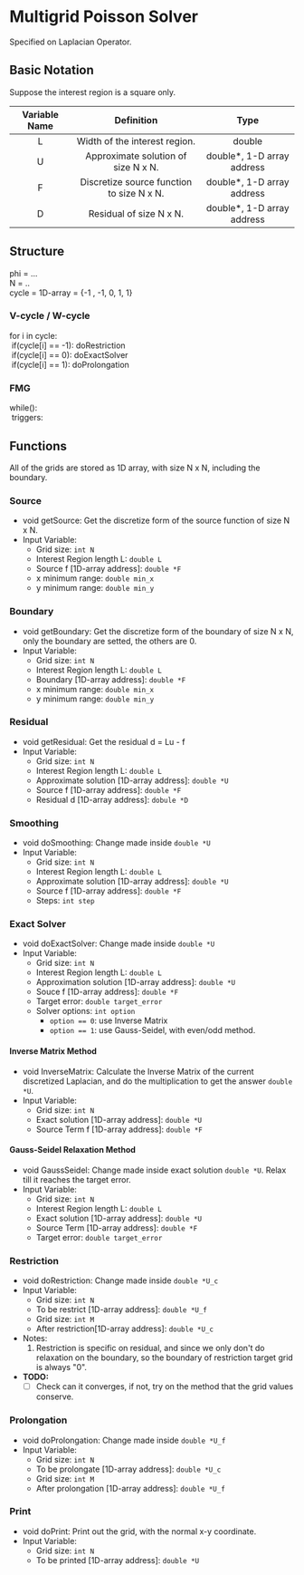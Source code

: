 # Multigrid Poisson Solver
Specified on Laplacian Operator.

## Basic Notation
Suppose the interest region is a square only.

| Variable Name |                 Definition                |            Type            |
|:-------------:|:-----------------------------------------:|:--------------------------:|
|       L       | Width of the interest region.             |           double           |
|       U       | Approximate solution of size N x N.       | double*, 1-D array address |
|       F       | Discretize source function to size N x N. | double*, 1-D array address |
|       D       | Residual of size N x N.                   | double*, 1-D array address |

## Structure
phi = ... </br>
N = ..</br>
cycle = 1D-array = {-1 , -1, 0, 1, 1}</br>

### V-cycle / W-cycle
for i in cycle:</br>
&nbsp;if(cycle[i] == -1): doRestriction</br>
&nbsp;if(cycle[i] ==  0): doExactSolver</br>
&nbsp;if(cycle[i] ==  1): doProlongation</br>

### FMG
while():</br>
&nbsp;triggers:</br>

## Functions
All of the grids are stored as 1D array, with size N x N, including the boundary.

### Source
* void getSource: Get the discretize form of the source function of size N x N.
* Input Variable:
  * Grid size: `int N`
  * Interest Region length L: `double L`
  * Source f [1D-array address]: `double *F`
  * x minimum range: `double min_x`
  * y minimum range: `double min_y`

### Boundary
* void getBoundary: Get the discretize form of the boundary of size N x N, only the boundary are setted, the others are 0.
* Input Variable:
  * Grid size: `int N`
  * Interest Region length L: `double L`
  * Boundary [1D-array address]: `double *F`
  * x minimum range: `double min_x`
  * y minimum range: `double min_y`

### Residual
* void getResidual: Get the residual d = Lu - f
* Input Variable:
  * Grid size: `int N`
  * Interest Region length L: `double L`
  * Approximate solution [1D-array address]: `double *U`
  * Source f [1D-array address]: `double *F`
  * Residual d [1D-array address]: `dobule *D`

### Smoothing
* void doSmoothing: Change made inside `double *U`
* Input Variable:
  * Grid size: `int N`
  * Interest Region length L: `double L`
  * Approximate solution [1D-array address]: `double *U`
  * Source f [1D-array address]: `double *F`
  * Steps: `int step`

### Exact Solver
* void doExactSolver: Change made inside `double *U`
* Input Variable:
  * Grid size: `int N`
  * Interest Region length L: `double L`
  * Approximation solution [1D-array address]: `double *U`
  * Souce f [1D-array address]: `double *F`
  * Target error: `double target_error`
  * Solver options: `int option`
    * `option == 0`: use Inverse Matrix
    * `option == 1`: use Gauss-Seidel, with even/odd method.

#### Inverse Matrix Method
* void InverseMatrix: Calculate the Inverse Matrix of the current discretized Laplacian, and do the multiplication to get the answer `double *U`.
* Input Variable:
  * Grid size: `int N`
  * Exact solution [1D-array address]: `double *U`
  * Source Term f [1D-array address]: `double *F`

#### Gauss-Seidel Relaxation Method
* void GaussSeidel: Change made inside exact solution `double *U`. Relax till it reaches the target error.
* Input Variable:
  * Grid size: `int N`
  * Interest Region length L: `double L`
  * Exact solution [1D-array address]: `double *U`
  * Source Term [1D-array address]: `double *F`
  * Target error: `double target_error`

### Restriction
* void doRestriction: Change made inside `double *U_c`
* Input Variable:
  * Grid size: `int N`
  * To be restrict [1D-array address]: `double *U_f`
  * Grid size: `int M`
  * After restriction[1D-array address]: `double *U_c`
* Notes:
  1. Restriction is specific on residual, and since we only don't do relaxation on the boundary, so the boundary of restriction target grid is always "0".
* **TODO:**
  - [ ] Check can it converges, if not, try on the method that the grid values conserve.

### Prolongation
* void doProlongation: Change made inside `double *U_f`
* Input Variable:
  * Grid size: `int N`
  * To be prolongate [1D-array address]: `double *U_c`
  * Grid size: `int M`
  * After prolongation [1D-array address]: `double *U_f`

### Print
* void doPrint: Print out the grid, with the normal x-y coordinate.
* Input Variable:
  * Grid size: `int N`
  * To be printed [1D-array address]: `double *U`